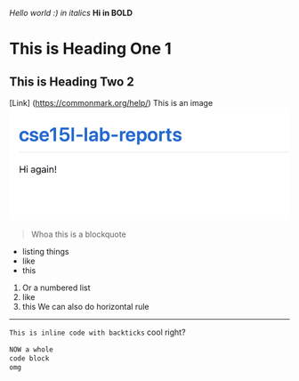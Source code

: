 *Hello world :) in italics*
**Hi in BOLD**
# This is Heading One 1
## This is Heading Two 2
[Link] (https://commonmark.org/help/)
This is an image ![Image](example.png)
> Whoa this is a blockquote
* listing things
* like
* this
1. Or a numbered list
2. like
3. this
We can also do horizontal rule
---
`This is inline code with backticks` cool right?
```
NOW a whole
code block
omg
```

